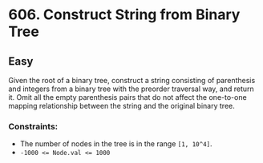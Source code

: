 # 606. Construct String from Binary Tree

## Easy

Given the root of a binary tree, construct a string consisting of parenthesis and integers from a binary tree with the
preorder traversal way, and return it. Omit all the empty parenthesis pairs that do not affect the one-to-one mapping
relationship between the string and the original binary tree.

### Constraints:

- The number of nodes in the tree is in the range `[1, 10^4]`.
- `-1000 <= Node.val <= 1000`
